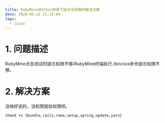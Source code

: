 ```yaml
---
title: RubyMine执行bin目录下指令无权限的解决方案
date: 2020-05-22 21:15:04
tags:
  - linux
---
```

# 1. 问题描述
RubyMine点击测试时提示权限不够/RubyMine终端执行./bin/xxx命令提示权限不够。

# 2. 解决方案
没啥好说的，没权限就给权限呗。
~~~ shell
chmod +x {bundle,rails,rake,setup,spring,update,yarn}
~~~